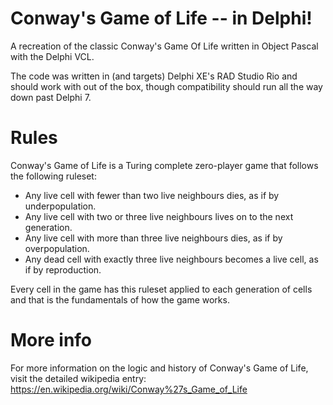 # Conway's Game of Life -- in Delphi!
A recreation of the classic Conway's Game Of Life written in Object Pascal with the Delphi VCL.

The code was written in (and targets) Delphi XE's RAD Studio Rio and should work with out of the box, though compatibility should run all the way down past Delphi 7.

# Rules
Conway's Game of Life is a Turing complete zero-player game that follows the following ruleset:
  - Any live cell with fewer than two live neighbours dies, as if by underpopulation.
  - Any live cell with two or three live neighbours lives on to the next generation.
  - Any live cell with more than three live neighbours dies, as if by overpopulation.
  - Any dead cell with exactly three live neighbours becomes a live cell, as if by reproduction.
  
Every cell in the game has this ruleset applied to each generation of cells and that is the fundamentals of how the game works.

# More info
For more information on the logic and history of Conway's Game of Life, visit the detailed wikipedia entry: https://en.wikipedia.org/wiki/Conway%27s_Game_of_Life
